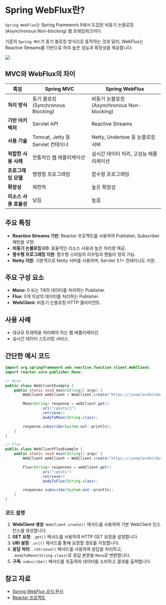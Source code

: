 # Spring WebFlux란?

`Spring WebFlux`는 Spring Framework 5에서 도입된 비동기 논블로킹(Asynchronous Non-blocking) 웹 프레임워크이다. 

기존의 `Spring MVC`가 동기 블로킹 방식으로 동작하는 것과 달리, WebFlux는 Reactive Streams를 기반으로 하여 높은 성능과 확장성을 제공합니다.

![](https://velog.velcdn.com/images/rnqhstlr2297/post/589794f6-95d1-42f1-920b-459cc4d26482/image.png)

## MVC와 WebFlux의 차이

| 특징                     | Spring MVC                          | Spring WebFlux                     |
|--------------------------|-------------------------------------|------------------------------------|
| **처리 방식**            | 동기 블로킹 (Synchronous Blocking) | 비동기 논블로킹 (Asynchronous Non-blocking) |
| **기반 아키텍처**        | Servlet API                        | Reactive Streams                   |
| **사용 기술**            | Tomcat, Jetty 등 Servlet 컨테이너  | Netty, Undertow 등 논블로킹 서버   |
| **적합한 사용 사례**     | 전통적인 웹 애플리케이션           | 실시간 데이터 처리, 고성능 애플리케이션 |
| **프로그래밍 모델**      | 명령형 프로그래밍                  | 함수형 프로그래밍                  |
| **확장성**               | 제한적                             | 높은 확장성                        |
| **리소스 사용 효율성**   | 낮음                               | 높음                               |

## 주요 특징
- **Reactive Streams 기반**: Reactor 프로젝트를 사용하여 Publisher, Subscriber 패턴을 구현.
- **비동기 논블로킹 I/O**: 효율적인 리소스 사용과 높은 처리량 제공.
- **함수형 프로그래밍 지원**: 함수형 스타일의 라우팅과 핸들러 정의 가능.
- **Netty 지원**: 기본적으로 Netty 서버를 사용하며, Servlet 3.1+ 컨테이너도 지원.

## 주요 구성 요소
- **Mono**: 0 또는 1개의 데이터를 처리하는 Publisher.
- **Flux**: 0개 이상의 데이터를 처리하는 Publisher.
- **WebClient**: 비동기 논블로킹 HTTP 클라이언트.

## 사용 사례
- 대규모 트래픽을 처리해야 하는 웹 애플리케이션.
- 실시간 데이터 스트리밍 서비스.

## 간단한 예시 코드

```java
import org.springframework.web.reactive.function.client.WebClient;
import reactor.core.publisher.Mono;

// Mono
public class WebClientExample {
    public static void main(String[] args) {
        WebClient webClient = WebClient.create("https://jsonplaceholder.typicode.com");

        Mono<String> response = webClient.get()
                .uri("/posts/1")
                .retrieve()
                .bodyToMono(String.class);

        response.subscribe(System.out::println);
    }
}

// Flux
public class WebClientFluxExample {
    public static void main(String[] args) {
        WebClient webClient = WebClient.create("https://jsonplaceholder.typicode.com");

        Flux<String> responses = webClient.get()
                .uri("/posts")
                .retrieve()
                .bodyToFlux(String.class);

        responses.subscribe(System.out::println);
    }
}

```

### 코드 설명
1. **WebClient 생성**: `WebClient.create()` 메서드를 사용하여 기본 WebClient 인스턴스를 생성합니다.
2. **GET 요청**: `.get()` 메서드를 사용하여 HTTP GET 요청을 설정합니다.
3. **URI 설정**: `.uri()` 메서드를 통해 요청할 경로를 지정합니다.
4. **응답 처리**: `.retrieve()` 메서드를 사용하여 응답을 처리하고, `.bodyToMono(String.class)`로 응답 본문을 `Mono`로 변환합니다.
5. **구독**: `subscribe()` 메서드를 호출하여 데이터를 소비하고 결과를 출력합니다.


## 참고 자료
- [Spring WebFlux 공식 문서](https://docs.spring.io/spring-framework/docs/current/reference/html/web-reactive.html)
- [Reactor 프로젝트](https://projectreactor.io/)